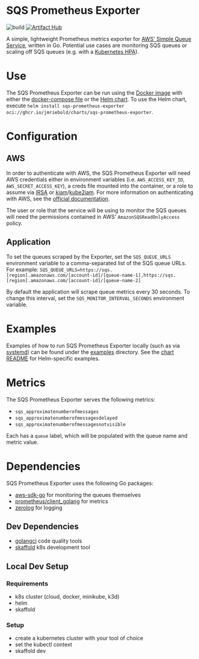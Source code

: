 # SQS Prometheus Exporter

![build](https://github.com/jmriebold/sqs-prometheus-exporter/workflows/Build/badge.svg)
[![Artifact Hub](https://img.shields.io/endpoint?url=https://artifacthub.io/badge/repository/jmriebold)](https://artifacthub.io/packages/search?repo=jmriebold)

A simple, lightweight Prometheus metrics exporter for [AWS' Simple Queue Service](https://aws.amazon.com/sqs/), written in Go. Potential use cases are monitoring SQS queues or scaling off SQS queues (e.g. with a [Kubernetes HPA](https://kubernetes.io/docs/tasks/run-application/horizontal-pod-autoscale/)).

# Use

The SQS Prometheus Exporter can be run using the [Docker image](https://github.com/jmriebold/sqs-prometheus-exporter/pkgs/container/sqs-prometheus-exporter) with either the [docker-compose file](docker-compose.yml) or the [Helm chart](chart). To use the Helm chart, execute `helm install sqs-prometheus-exporter oci://ghcr.io/jmriebold/charts/sqs-prometheus-exporter`.

# Configuration

## AWS

In order to authenticate with AWS, the SQS Prometheus Exporter will need AWS credentials either in environment variables (i.e. `AWS_ACCESS_KEY_ID`, `AWS_SECRET_ACCESS_KEY`), a creds file mounted into the container, or a role to assume via [IRSA](https://docs.aws.amazon.com/eks/latest/userguide/iam-roles-for-service-accounts.html) or [kiam](https://github.com/uswitch/kiam)/[kube2iam](https://github.com/jtblin/kube2iam). For more information on authenticating with AWS, see the [official documentation](https://docs.aws.amazon.com/cli/latest/userguide/cli-configure-envvars.html).

The user or role that the service will be using to monitor the SQS queues will need the permissions contained in AWS' `AmazonSQSReadOnlyAccess` policy.

## Application

To set the queues scraped by the Exporter, set the `SQS_QUEUE_URLS` environment variable to a comma-separated list of the SQS queue URLs. For example: `SQS_QUEUE_URLS=https://sqs.[region].amazonaws.com/[account-id]/[queue-name-1],https://sqs.[region].amazonaws.com/[account-id]/[queue-name-2]`

By default the application will scrape queue metrics every 30 seconds. To change this interval, set the `SQS_MONITOR_INTERVAL_SECONDS` environment variable.

# Examples

Examples of how to run SQS Prometheus Exporter locally (such as via [systemd](examples/systemd)) can be found under the [examples](examples) directory. See the [chart README](chart/sqs-prometheus-exporter/README.md) for Helm-specific examples.

# Metrics

The SQS Prometheus Exporter serves the following metrics:

- `sqs_approximatenumberofmessages`
- `sqs_approximatenumberofmessagesdelayed`
- `sqs_approximatenumberofmessagesnotvisible`

Each has a `queue` label, which will be populated with the queue name and metric value.

# Dependencies

SQS Prometheus Exporter uses the following Go packages:

- [aws-sdk-go](https://github.com/aws/aws-sdk-go) for monitoring the queues themselves
- [prometheus/client_golang](https://github.com/prometheus/client_golang) for metrics
- [zerolog](https://github.com/rs/zerolog) for logging

## Dev Dependencies

- [golangci](https://github.com/golangci/golangci-lint) code quality tools
- [skaffold](https://skaffold.dev/docs/install/#standalone-binary) k8s development tool


## Local Dev Setup
### Requirements
* k8s cluster (cloud, docker, minikube, k3d)
* helm 
* skaffold

### Setup
* create a kubernetes cluster with your tool of choice
* set the kubectl context
* skaffold dev